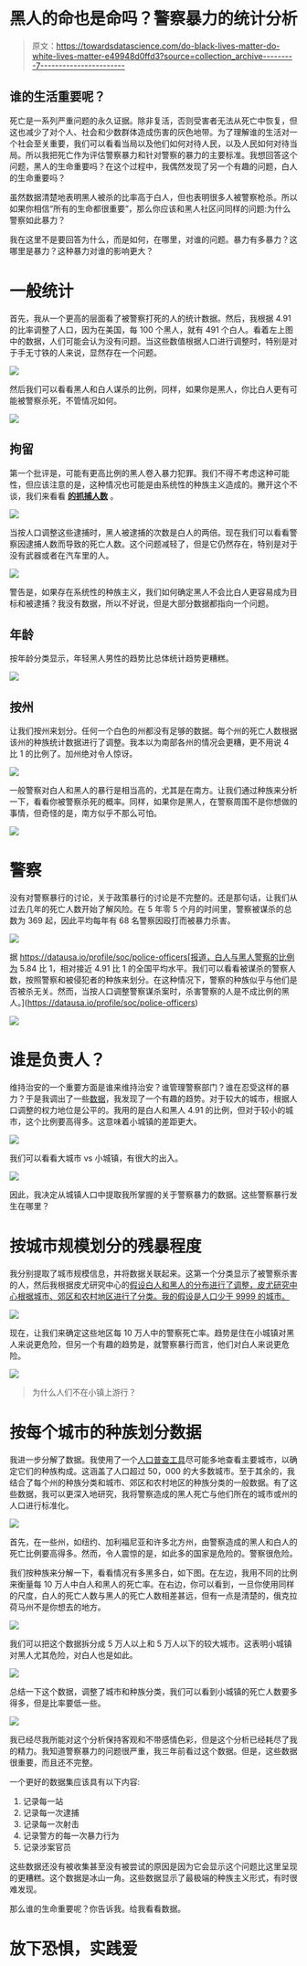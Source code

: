 # 黑人的命也是命吗？警察暴力的统计分析

> 原文：<https://towardsdatascience.com/do-black-lives-matter-do-white-lives-matter-e49948d0ffd3?source=collection_archive---------7----------------------->

## 谁的生活重要呢？

死亡是一系列严重问题的永久证据。除非复活，否则受害者无法从死亡中恢复，但这也减少了对个人、社会和少数群体造成伤害的灰色地带。为了理解谁的生活对一个社会至关重要，我们可以看看当局以及他们如何对待人民，以及人民如何对待当局。所以我把死亡作为评估警察暴力和针对警察的暴力的主要标准。我想回答这个问题，黑人的生命重要吗？在这个过程中，我偶然发现了另一个有趣的问题，白人的生命重要吗？

虽然数据清楚地表明黑人被杀的比率高于白人，但也表明很多人被警察枪杀。所以如果你相信“所有的生命都很重要”，那么你应该和黑人社区问同样的问题:为什么警察如此暴力？

我在这里不是要回答为什么，而是如何，在哪里，对谁的问题。暴力有多暴力？这哪里是暴力？这种暴力对谁的影响更大？

# 一般统计

首先，我从一个更高的层面看了被警察打死的人的统计数据。然后，我根据 4.91 的比率调整了人口，因为在美国，每 100 个黑人，就有 491 个白人。看着左上图中的数据，人们可能会认为没有问题。当这些数值根据人口进行调整时，特别是对于手无寸铁的人来说，显然存在一个问题。

![](img/c57c153e646aaeb7c11404ec3f9c5487.png)

然后我们可以看看黑人和白人谋杀的比例，同样，如果你是黑人，你比白人更有可能被警察杀死，不管情况如何。

![](img/b82b9ba9f16b962df73f462cd75108b6.png)

## 拘留

第一个批评是，可能有更高比例的黑人卷入暴力犯罪。我们不得不考虑这种可能性，但应该注意的是，这种情况也可能是由系统性的种族主义造成的。撇开这个不谈，我们来看看 [**的抓捕人数**](https://ucr.fbi.gov/crime-in-the-u.s/2017/crime-in-the-u.s.-2017/tables/table-49) 。

![](img/911599b62c7cc4b11fe10244d0e01282.png)

当按人口调整这些逮捕时，黑人被逮捕的次数是白人的两倍。现在我们可以看看警察因逮捕人数而导致的死亡人数。这个问题减轻了，但是它仍然存在，特别是对于没有武器或者在汽车里的人。

![](img/0b944f9a15f2371cd7f807302d6705c9.png)

警告是，如果存在系统性的种族主义，我们如何确定黑人不会比白人更容易成为目标和被逮捕？我没有数据，所以不好说，但是大部分数据都指向一个问题。

## 年龄

按年龄分类显示，年轻黑人男性的趋势比总体统计趋势更糟糕。

![](img/9cf76fbf7cc3f7f87a5786e3b7637176.png)

## 按州

让我们按州来划分。任何一个白色的州都没有足够的数据。每个州的死亡人数根据该州的种族统计数据进行了调整。我本以为南部各州的情况会更糟，更不用说 4 比 1 的比例了。加州绝对令人惊讶。

![](img/1b2684c1c39af32372d5c63fd63a904b.png)

一般警察对白人和黑人的暴行是相当高的，尤其是在南方。让我们通过种族来分析一下，看看你被警察杀死的概率。同样，如果你是黑人，在警察周围不是你想做的事情，但奇怪的是，南方似乎不那么可怕。

![](img/f8bdbeb7a4cd3fd63b7dff4e96cc1c0c.png)

# 警察

没有对警察暴行的讨论，关于政策暴行的讨论是不完整的。还是那句话，让我们从过去几年的死亡人数开始了解风险。在 5 年零 5 个月的时间里，警察被谋杀的总数为 369 起，因此平均每年有 68 名警察因殴打而被暴力杀害。

![](img/4a2612055d49d1384c5f141deef2cc6d.png)

据 https://datausa.io/profile/soc/police-officers[报道，白人与黑人警察的比例为 5.84 比 1，相对接近 4.91 比 1 的全国平均水平。我们可以看看被谋杀的警察人数，按照警察和被侵犯者的种族来划分。在这种情况下，警察的种族似乎与他们是否被杀无关。然而，当按人口调整警察谋杀案时，杀害警察的人是不成比例的黑人。](https://datausa.io/profile/soc/police-officers)

![](img/a8b6078f6c2f648fd08e258e09c5061e.png)

# 谁是负责人？

维持治安的一个重要方面是谁来维持治安？谁管理警察部门？谁在忍受这样的暴力？于是我调出了一些[数据](https://www.bjs.gov/content/pub/pdf/lpd16p.pdf)，我发现了一个有趣的趋势。对于较大的城市，根据人口调整的权力地位是公平的。我用的是白人和黑人 4.91 的比例，但对于较小的城市，这个比例要高得多。这意味着小城镇的差距更大。

![](img/21e33995382575a341346a14251e28fe.png)

我们可以看看大城市 vs 小城镇，有很大的出入。

![](img/e8262bcd5beb9cbf6827c3d304332f89.png)

因此，我决定从城镇人口中提取我所掌握的关于警察暴力的数据。这些警察暴行发生在哪里？

# 按城市规模划分的残暴程度

我分别提取了城市规模信息，并将数据关联起来。这第一个分类显示了被警察杀害的人，然后我根据皮尤研究中心的[假设白人和黑人的分布进行了调整，皮尤研究中心根据城市、郊区和农村地区进行了分类。我的假设是人口少于 9999 的城市。](https://www.pewsocialtrends.org/2018/05/22/demographic-and-economic-trends-in-urban-suburban-and-rural-communities/)

![](img/5ae600dd62d453d1bd3b507d789c1311.png)

现在，让我们来确定这些地区每 10 万人中的警察死亡率。趋势是住在小城镇对黑人来说更危险，但另一个有趣的趋势是，就警察暴行而言，他们对白人来说更危险。

![](img/9f00d0920a5f23557124b08d30d76ee4.png)

> 为什么人们不在小镇上游行？

# 按每个城市的种族划分数据

我进一步分解了数据。我使用了一个[人口普查工具](https://data.census.gov/cedsci/table?q=Black%20or%20African%20American&t=Black%20or%20African%20American&hidePreview=true&tid=ACSDT1Y2018.B02001&vintage=2018)尽可能多地查看主要城市，以确定它们的种族构成。这涵盖了人口超过 50，000 的大多数城市。至于其余的，我结合了每个州的种族分类和城市、郊区和农村地区的种族分类的一般数据。有了这些数据，我可以更深入地研究，我将警察造成的黑人死亡与他们所在的城市或州的人口进行标准化。

![](img/e3c4616fc388aff004877d52909d0ef7.png)

首先，在一些州，如纽约、加利福尼亚和许多北方州，由警察造成的黑人和白人的死亡比例要高得多。然而，令人震惊的是，如此多的国家是危险的。警察很危险。

我们按种族来分解一下，看看情况有多黑多白，如下图。在左边，我用不同的比例来衡量每 10 万人中白人和黑人的死亡率。在右边，你可以看到，一旦你使用同样的尺度，白人的死亡人数与黑人的死亡人数相差甚远，但有一点是清楚的，俄克拉荷马州不是你想去的地方。

![](img/0299ade661fdf90664e8ef49be99bb5e.png)

我们可以把这个数据拆分成 5 万人以上和 5 万人以下的较大城市。这表明小城镇对黑人尤其危险，对白人也是如此。

![](img/9f0271817e6e09b160f0450a2d85815e.png)

总结一下这个数据，调整了城市和种族分类，我们可以看到小城镇的死亡人数要多得多，但是比率要低一些。

![](img/f11dbe9a43b012d513fce5f7e76a6db9.png)

我已经尽我所能对这个分析保持客观和不带感情色彩，但是这个分析已经耗尽了我的精力。我知道警察暴力的问题很严重，我三年前看过这个数据。但是，这些数据很重要，而且还不完整。

一个更好的数据集应该具有以下内容:

1.  记录每一站
2.  记录每一次逮捕
3.  记录每一次射击
4.  记录警方的每一次暴力行为
5.  记录涉案官员

这些数据还没有被收集甚至没有被尝试的原因是因为它会显示这个问题比这里呈现的更糟糕。这个数据是冰山一角。这些数据显示了最极端的种族主义形式，有时很难发现。

那么谁的生命重要呢？你告诉我。给我看看数据。

# 放下恐惧，实践爱